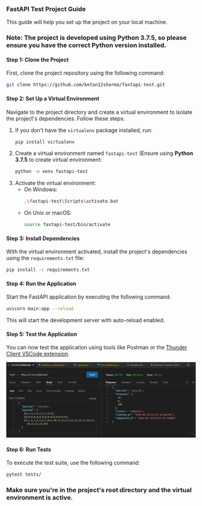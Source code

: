 ### FastAPI Test Project Guide
This guide will help you set up the project on your local machine. 

### Note: The project is developed using **Python 3.7.5**, so please ensure you have the correct Python version installed.

#### Step 1: Clone the Project
First, clone the project repository using the following command:
```bash
git clone https://github.com/ketan12sharma/fastapi-test.git
```

#### Step 2: Set Up a Virtual Environment
Navigate to the project directory and create a virtual environment to isolate the project's dependencies. Follow these steps:

1. If you don't have the `virtualenv` package installed, run:
   ```bash
   pip install virtualenv
   ```
2. Create a virtual environment named `fastapi-test` (Ensure using **Python 3.7.5** to create virtual environment:
   ```bash
   python -m venv fastapi-test
   ```
3. Activate the virtual environment:
   - On Windows:
     ```bash
     .\fastapi-test\Scripts\activate.bat
     ```
   - On Unix or macOS:
     ```bash
     source fastapi-test/bin/activate
     ```

#### Step 3: Install Dependencies
With the virtual environment activated, install the project's dependencies using the `requirements.txt` file:
```bash
pip install -r requirements.txt
```

#### Step 4: Run the Application
Start the FastAPI application by executing the following command:
```bash
uvicorn main:app --reload
```
This will start the development server with auto-reload enabled.

#### Step 5: Test the Application
You can now test the application using tools like Postman or the [Thunder Client VSCode extension](https://marketplace.visualstudio.com/items?itemName=rangav.vscode-thunder-client).

![plot](./sampleTest.png)


#### Step 6: Run Tests
To execute the test suite, use the following command:
```bash
pytest tests/
```
### Make sure you're in the project's root directory and the virtual environment is active.
